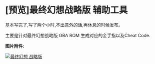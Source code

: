 # [预览]最终幻想战略版 辅助工具

基本写完了,写了两个小时,不出意外的话,再休息的时候发布。

主要是针对最终幻想战略版 GBA ROM 生成对应的金手指以及Cheat Code.

**图片附件:** 

[![最终幻想 战略版](https://attachment.soulteary.com/2009/04/15/319_2009-04-15_225930.jpg "最终幻想 战略版")](https://attachment.soulteary.com/2009/04/15/319_2009-04-15_225930.jpg)

